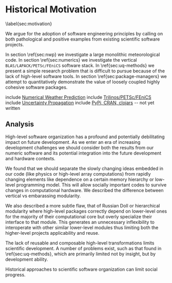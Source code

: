 
Historical Motivation
=====================

\label{sec:motivation}

We argue for the adoption of software engineering principles by calling on both pathological and positive examples from existing scientific software projects.  

In section \ref{sec:nwp} we investigate a large monolithic meteorological code.  In section \ref{sec:numerics} we investigate the vertical `BLAS/LAPACK/PETSc/FEniCS` software stack.  In \ref{sec:uq-methods} we present a simple research problem that is difficult to pursue because of the lack of high-level software tools.  In section \ref{sec:package-managers} we attempt to quantitatively demonstrate the value of loosely coupled highly cohesive software packages.

include [Numerical Weather Prediction](nwp.md)
include [Trilinos/PETSc/FEniCS](numerics.md)
include [Uncertainty Propagation](uq-methods.md)
include [PyPi, CRAN, clojars](package-managers.md) -- not yet written

Analysis
--------

High-level software organization has a profound and potentially debilitating impact on future development.  As we enter an era of increasing development challenges we should consider both the results from our numeric software and its potential integration into the future development and hardware contexts.

We found that we should separate the slowly changing ideas embedded in our code (like physics or high-level array computations) from rapidly changing elements like dependence on a certain memory hierarchy or low-level programming model.  This will allow socially important codes to survive changes in computational hardware.  We described the difference between vertical vs embarassing modularity.

We also described a more subtle flaw, that of Russian Doll or hierarchical modularity where high-level packages correctly depend on lower-level ones for the majority of their computational core but overly specialize their interface to that module.  This generates an unnecessary inflexibility to interoperate with other similar lower-level modules thus limiting both the higher-level projects applicability and reuse.

The lack of reusable and composable high-level transformations limits scientific development.  A number of problems exist, such as that found in \ref{sec:uq-methods}, which are primarily limited not by insight, but by development ability.

Historical approaches to scientific software organization can limit social progress.
